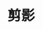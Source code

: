 ---
description: 照片生成短片。这个app连选择照片的步骤都可以跳过，它帮你选。
layout: post
results:
- primaryGenreName: Photo & Video
  version: '1.0.0'
  trackViewUrl: https://itunes.apple.com/cn/app/jian-ying/id692709264?mt=8&uo=4
  artworkUrl100: http://a685.phobos.apple.com/us/r30/Purple/v4/ed/9e/3c/ed9e3ced-02ef-edc1-b5f8-82b7d87b4b22/mzl.ddxwmjds.png
  artworkUrl60: http://a1661.phobos.apple.com/us/r30/Purple4/v4/99/3b/ff/993bfff6-33b7-6d58-164b-0891ea28746a/icon.png
  userRatingCountForCurrentVersion: 10
  sellerName: Beijing ZhongTianHuaZhi Technology Development Co., Ltd.
  supportedDevices:
  - iPhone4S
  - iPhone4
  - iPadThirdGen
  - iPhone5c
  - iPadMini
  - iPadMini4G
  - iPad23G
  - iPhone-3GS
  - iPadWifi
  - iPodTouchFifthGen
  - iPadFourthGen
  - iPhone5
  - iPad2Wifi
  - iPodTouchThirdGen
  - iPodTouchourthGen
  - iPadThirdGen4G
  - iPad3G
  - iPhone5s
  - iPadFourthGen4G
  genres:
  - 摄影与录像
  - 生活
  trackName: 剪影
  description: "剪影是一个可以将你生活中的照片打造成精美影片的视频制作神器，让你在三分钟内制作与分享一气呵成。想让你和你的小伙伴们都惊呆吗？那就赶快剪影吧！\n\n【易于操作】\n只需几张照片，轻松的几个步骤就能完成影片制作。\n\n【完美效果】
    \n自选音乐背景，多彩的主题模板，故事完整，情节生动，能够更好地表达你的心声。\n\n【即时分享】\n拥有微信/朋友圈分享功能，随时随地可以邀请更多好友来欣赏你的个性影片！"
  price: 0
  trackId: 692709264
  releaseDate: '2013-09-18T04:15:29Z'
  screenshotUrls:
  - http://a4.mzstatic.com/us/r30/Purple6/v4/0c/b8/7d/0cb87d1f-3243-1395-df2d-04a0a9f46f69/screen1136x1136.jpeg
  - http://a3.mzstatic.com/us/r30/Purple6/v4/a4/bf/30/a4bf3096-989e-c398-4b5c-e7f209b97a0f/screen1136x1136.jpeg
  - http://a3.mzstatic.com/us/r30/Purple4/v4/86/c1/c1/86c1c111-4f8a-7573-77fa-e499807a14c7/screen1136x1136.jpeg
  - http://a2.mzstatic.com/us/r30/Purple4/v4/e5/9e/50/e59e50cf-11b3-cf34-02de-1a2e22934a92/screen1136x1136.jpeg
  artistViewUrl: https://itunes.apple.com/cn/artist/bei-jing-zhong-tian-hua-zhi/id625681217?uo=4
  primaryGenreId: 6008
  userRatingCount: 10
  averageUserRatingForCurrentVersion: 5
  kind: software
  fileSizeBytes: '20568641'
  bundleId: tv.jianying
  trackContentRating: 4+
  artistName: 北京中天华智科技有限公司
  trackCensoredName: 剪影
  isGameCenterEnabled: false
  contentAdvisoryRating: 4+
  languageCodesISO2A:
  - EN
  - ZH
  averageUserRating: 5
  features: &a []
  wrapperType: software
  artworkUrl512: http://a685.phobos.apple.com/us/r30/Purple/v4/ed/9e/3c/ed9e3ced-02ef-edc1-b5f8-82b7d87b4b22/mzl.ddxwmjds.png
  formattedPrice: 免费
  artistId: 625681217
  genreIds:
  - '6008'
  - '6012'
  currency: CNY
  ipadScreenshotUrls: *a
category: 摄影与录像
tags: tag1
resultCount: 1
title: 剪影

---